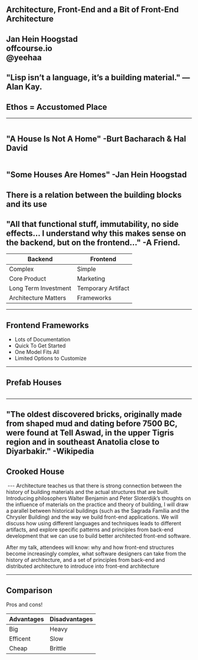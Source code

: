 ## Architecture, Front-End and a Bit of Front-End Architecture
Jan Hein Hoogstad   
offcourse.io   
@yeehaa
---
"Lisp isn’t a language, it’s a building material." —Alan Kay.
---
## Ethos = Accustomed Place
---
<img class="stretch" data-src="assets/unlivable-house.jpg">

"A House Is Not A Home" -Burt Bacharach & Hal David
---
<img class="stretch" data-src="assets/cozy-house.jpg">

"Some Houses Are Homes" -Jan Hein Hoogstad
---
There is a relation between the building blocks and its use
---
"All that functional stuff, immutability, no side effects... I understand why this makes sense on the backend, but on the frontend..." -A Friend.
---
|Backend              |Frontend           |
|---------------------|-------------------|
|Complex              |Simple             |
|Core Product         |Marketing          |
|Long Term Investment |Temporary Artifact |
|Architecture Matters |Frameworks         |
---
## Frontend Frameworks

+ Lots of Documentation 
+ Quick To Get Started 
+ One Model Fits All
+ Limited Options to Customize

---
## Prefab Houses

<img class="stretch" data-src="assets/prefab.gif">

---
"The oldest discovered bricks, originally made from shaped mud and dating before 7500 BC, were found at Tell Aswad, in the upper Tigris region and in southeast Anatolia close to Diyarbakir." -Wikipedia
---
## Crooked House

<img class="stretch" data-src="assets/crooked-house.jpg">
---
Architecture teaches us that there is strong connection between the history of building materials and the actual structures that are built. Introducing philosophers Walter Benjamin and Peter Sloterdijk’s thoughts on the influence of materials on the practice and theory of building, I will draw a parallel between historical buildings (such as the Sagrada Família and the Chrysler Building) and the way we build front-end applications. We will discuss how using different languages and techniques leads to different artifacts, and explore specific patterns and principles from back-end development that we can use to build better architected front-end software.

After my talk, attendees will know: why and how front-end structures become increasingly complex, what software designers can take from the history of architecture, and a set of principles from back-end and distributed architecture to introduce into front-end architecture

---
## Comparison

Pros and cons!

|Advantages|Disadvantages|
|----------|-------------|
|Big       |Heavy        |
|Efficent  |Slow         |
|Cheap     |Brittle      |
